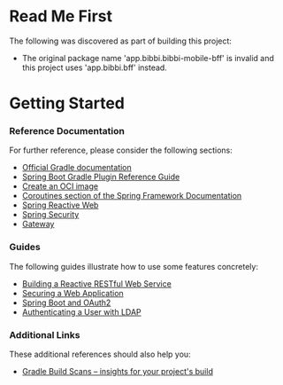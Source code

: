 # Read Me First
The following was discovered as part of building this project:

* The original package name 'app.bibbi.bibbi-mobile-bff' is invalid and this project uses 'app.bibbi.bff' instead.

# Getting Started

### Reference Documentation
For further reference, please consider the following sections:

* [Official Gradle documentation](https://docs.gradle.org)
* [Spring Boot Gradle Plugin Reference Guide](https://docs.spring.io/spring-boot/docs/3.2.3/gradle-plugin/reference/html/)
* [Create an OCI image](https://docs.spring.io/spring-boot/docs/3.2.3/gradle-plugin/reference/html/#build-image)
* [Coroutines section of the Spring Framework Documentation](https://docs.spring.io/spring/docs/6.1.4/spring-framework-reference/languages.html#coroutines)
* [Spring Reactive Web](https://docs.spring.io/spring-boot/docs/3.2.3/reference/htmlsingle/index.html#web.reactive)
* [Spring Security](https://docs.spring.io/spring-boot/docs/3.2.3/reference/htmlsingle/index.html#web.security)
* [Gateway](https://docs.spring.io/spring-cloud-gateway/docs/current/reference/html/)

### Guides
The following guides illustrate how to use some features concretely:

* [Building a Reactive RESTful Web Service](https://spring.io/guides/gs/reactive-rest-service/)
* [Securing a Web Application](https://spring.io/guides/gs/securing-web/)
* [Spring Boot and OAuth2](https://spring.io/guides/tutorials/spring-boot-oauth2/)
* [Authenticating a User with LDAP](https://spring.io/guides/gs/authenticating-ldap/)

### Additional Links
These additional references should also help you:

* [Gradle Build Scans – insights for your project's build](https://scans.gradle.com#gradle)


